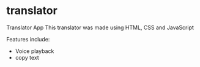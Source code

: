 # translator
Translator App
This translator was made using HTML, CSS and JavaScript

Features include:
- Voice playback
- copy text
